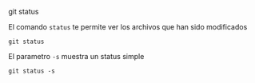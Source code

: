 git status


El comando `status` te permite ver los archivos que han sido modificados

```
git status
```

El parametro `-s` muestra un status simple
```
git status -s
```

